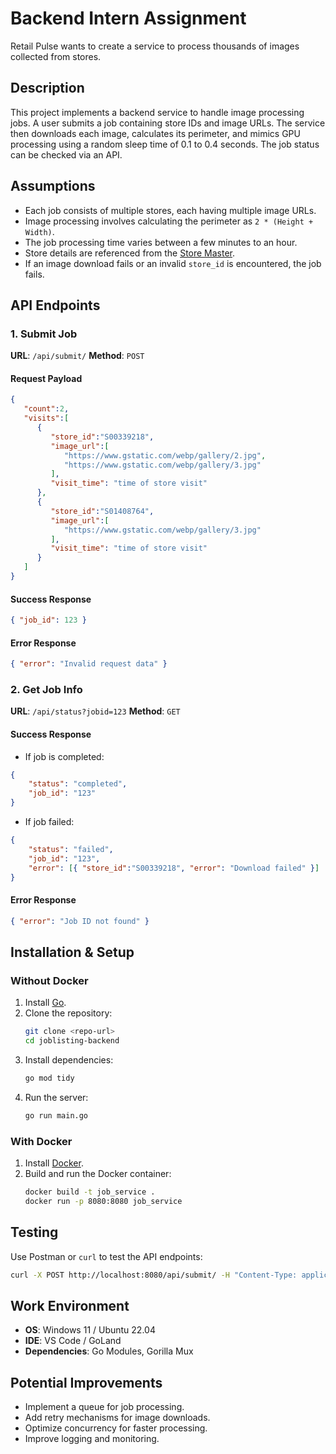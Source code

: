 # Backend Intern Assignment

Retail Pulse wants to create a service to process thousands of images collected from stores.

## Description
This project implements a backend service to handle image processing jobs. A user submits a job containing store IDs and image URLs. The service then downloads each image, calculates its perimeter, and mimics GPU processing using a random sleep time of 0.1 to 0.4 seconds. The job status can be checked via an API.

## Assumptions
- Each job consists of multiple stores, each having multiple image URLs.
- Image processing involves calculating the perimeter as `2 * (Height + Width)`.
- The job processing time varies between a few minutes to an hour.
- Store details are referenced from the [Store Master](https://drive.google.com/file/d/1dCdAFEBzN1LVUUKxIZyewOeYx42PtEzb/view?usp=sharing).
- If an image download fails or an invalid `store_id` is encountered, the job fails.

## API Endpoints

### 1. Submit Job

**URL**: `/api/submit/`
**Method**: `POST`

#### Request Payload
```json
{
   "count":2,
   "visits":[
      {
         "store_id":"S00339218",
         "image_url":[
            "https://www.gstatic.com/webp/gallery/2.jpg",
            "https://www.gstatic.com/webp/gallery/3.jpg"
         ],
         "visit_time": "time of store visit"
      },
      {
         "store_id":"S01408764",
         "image_url":[
            "https://www.gstatic.com/webp/gallery/3.jpg"
         ],
         "visit_time": "time of store visit"
      }
   ]
}
```

#### Success Response
```json
{ "job_id": 123 }
```

#### Error Response
```json
{ "error": "Invalid request data" }
```

### 2. Get Job Info

**URL**: `/api/status?jobid=123`
**Method**: `GET`

#### Success Response
- If job is completed:
```json
{
    "status": "completed",
    "job_id": "123"
}
```
- If job failed:
```json
{
    "status": "failed",
    "job_id": "123",
    "error": [{ "store_id":"S00339218", "error": "Download failed" }]
}
```

#### Error Response
```json
{ "error": "Job ID not found" }
```

## Installation & Setup

### Without Docker
1. Install [Go](https://golang.org/dl/).
2. Clone the repository:
   ```sh
   git clone <repo-url>
   cd joblisting-backend
   ```
3. Install dependencies:
   ```sh
   go mod tidy
   ```
4. Run the server:
   ```sh
   go run main.go
   ```

### With Docker
1. Install [Docker](https://www.docker.com/).
2. Build and run the Docker container:
   ```sh
   docker build -t job_service .
   docker run -p 8080:8080 job_service
   ```

## Testing
Use Postman or `curl` to test the API endpoints:
```sh
curl -X POST http://localhost:8080/api/submit/ -H "Content-Type: application/json" -d '{ "count":2, "visits":[...] }'
```

## Work Environment
- **OS**: Windows 11 / Ubuntu 22.04
- **IDE**: VS Code / GoLand
- **Dependencies**: Go Modules, Gorilla Mux

## Potential Improvements
- Implement a queue for job processing.
- Add retry mechanisms for image downloads.
- Optimize concurrency for faster processing.
- Improve logging and monitoring.



